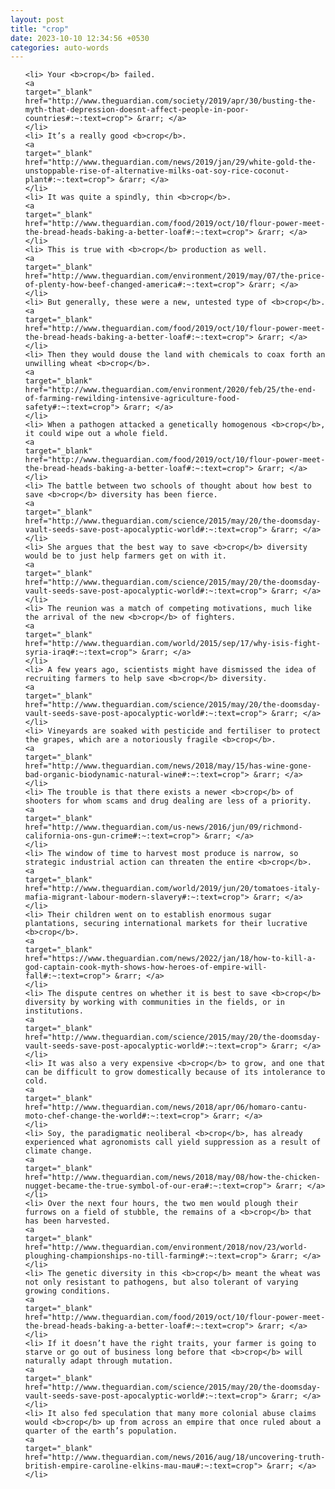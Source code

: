 ```yaml
---
layout: post
title: "crop"
date: 2023-10-10 12:34:56 +0530
categories: auto-words
---
```

<ol>

    <li> Your <b>crop</b> failed.
    <a 
    target="_blank" 
    href="http://www.theguardian.com/society/2019/apr/30/busting-the-myth-that-depression-doesnt-affect-people-in-poor-countries#:~:text=crop"> &rarr; </a>
    </li>
    <li> It’s a really good <b>crop</b>.
    <a 
    target="_blank" 
    href="http://www.theguardian.com/news/2019/jan/29/white-gold-the-unstoppable-rise-of-alternative-milks-oat-soy-rice-coconut-plant#:~:text=crop"> &rarr; </a>
    </li>
    <li> It was quite a spindly, thin <b>crop</b>.
    <a 
    target="_blank" 
    href="http://www.theguardian.com/food/2019/oct/10/flour-power-meet-the-bread-heads-baking-a-better-loaf#:~:text=crop"> &rarr; </a>
    </li>
    <li> This is true with <b>crop</b> production as well.
    <a 
    target="_blank" 
    href="http://www.theguardian.com/environment/2019/may/07/the-price-of-plenty-how-beef-changed-america#:~:text=crop"> &rarr; </a>
    </li>
    <li> But generally, these were a new, untested type of <b>crop</b>.
    <a 
    target="_blank" 
    href="http://www.theguardian.com/food/2019/oct/10/flour-power-meet-the-bread-heads-baking-a-better-loaf#:~:text=crop"> &rarr; </a>
    </li>
    <li> Then they would douse the land with chemicals to coax forth an unwilling wheat <b>crop</b>.
    <a 
    target="_blank" 
    href="http://www.theguardian.com/environment/2020/feb/25/the-end-of-farming-rewilding-intensive-agriculture-food-safety#:~:text=crop"> &rarr; </a>
    </li>
    <li> When a pathogen attacked a genetically homogenous <b>crop</b>, it could wipe out a whole field.
    <a 
    target="_blank" 
    href="http://www.theguardian.com/food/2019/oct/10/flour-power-meet-the-bread-heads-baking-a-better-loaf#:~:text=crop"> &rarr; </a>
    </li>
    <li> The battle between two schools of thought about how best to save <b>crop</b> diversity has been fierce.
    <a 
    target="_blank" 
    href="http://www.theguardian.com/science/2015/may/20/the-doomsday-vault-seeds-save-post-apocalyptic-world#:~:text=crop"> &rarr; </a>
    </li>
    <li> She argues that the best way to save <b>crop</b> diversity would be to just help farmers get on with it.
    <a 
    target="_blank" 
    href="http://www.theguardian.com/science/2015/may/20/the-doomsday-vault-seeds-save-post-apocalyptic-world#:~:text=crop"> &rarr; </a>
    </li>
    <li> The reunion was a match of competing motivations, much like the arrival of the new <b>crop</b> of fighters.
    <a 
    target="_blank" 
    href="http://www.theguardian.com/world/2015/sep/17/why-isis-fight-syria-iraq#:~:text=crop"> &rarr; </a>
    </li>
    <li> A few years ago, scientists might have dismissed the idea of recruiting farmers to help save <b>crop</b> diversity.
    <a 
    target="_blank" 
    href="http://www.theguardian.com/science/2015/may/20/the-doomsday-vault-seeds-save-post-apocalyptic-world#:~:text=crop"> &rarr; </a>
    </li>
    <li> Vineyards are soaked with pesticide and fertiliser to protect the grapes, which are a notoriously fragile <b>crop</b>.
    <a 
    target="_blank" 
    href="http://www.theguardian.com/news/2018/may/15/has-wine-gone-bad-organic-biodynamic-natural-wine#:~:text=crop"> &rarr; </a>
    </li>
    <li> The trouble is that there exists a newer <b>crop</b> of shooters for whom scams and drug dealing are less of a priority.
    <a 
    target="_blank" 
    href="http://www.theguardian.com/us-news/2016/jun/09/richmond-california-ons-gun-crime#:~:text=crop"> &rarr; </a>
    </li>
    <li> The window of time to harvest most produce is narrow, so strategic industrial action can threaten the entire <b>crop</b>.
    <a 
    target="_blank" 
    href="http://www.theguardian.com/world/2019/jun/20/tomatoes-italy-mafia-migrant-labour-modern-slavery#:~:text=crop"> &rarr; </a>
    </li>
    <li> Their children went on to establish enormous sugar plantations, securing international markets for their lucrative <b>crop</b>.
    <a 
    target="_blank" 
    href="https://www.theguardian.com/news/2022/jan/18/how-to-kill-a-god-captain-cook-myth-shows-how-heroes-of-empire-will-fall#:~:text=crop"> &rarr; </a>
    </li>
    <li> The dispute centres on whether it is best to save <b>crop</b> diversity by working with communities in the fields, or in institutions.
    <a 
    target="_blank" 
    href="http://www.theguardian.com/science/2015/may/20/the-doomsday-vault-seeds-save-post-apocalyptic-world#:~:text=crop"> &rarr; </a>
    </li>
    <li> It was also a very expensive <b>crop</b> to grow, and one that can be difficult to grow domestically because of its intolerance to cold.
    <a 
    target="_blank" 
    href="http://www.theguardian.com/news/2018/apr/06/homaro-cantu-moto-chef-change-the-world#:~:text=crop"> &rarr; </a>
    </li>
    <li> Soy, the paradigmatic neoliberal <b>crop</b>, has already experienced what agronomists call yield suppression as a result of climate change.
    <a 
    target="_blank" 
    href="http://www.theguardian.com/news/2018/may/08/how-the-chicken-nugget-became-the-true-symbol-of-our-era#:~:text=crop"> &rarr; </a>
    </li>
    <li> Over the next four hours, the two men would plough their furrows on a field of stubble, the remains of a <b>crop</b> that has been harvested.
    <a 
    target="_blank" 
    href="http://www.theguardian.com/environment/2018/nov/23/world-ploughing-championships-no-till-farming#:~:text=crop"> &rarr; </a>
    </li>
    <li> The genetic diversity in this <b>crop</b> meant the wheat was not only resistant to pathogens, but also tolerant of varying growing conditions.
    <a 
    target="_blank" 
    href="http://www.theguardian.com/food/2019/oct/10/flour-power-meet-the-bread-heads-baking-a-better-loaf#:~:text=crop"> &rarr; </a>
    </li>
    <li> If it doesn’t have the right traits, your farmer is going to starve or go out of business long before that <b>crop</b> will naturally adapt through mutation.
    <a 
    target="_blank" 
    href="http://www.theguardian.com/science/2015/may/20/the-doomsday-vault-seeds-save-post-apocalyptic-world#:~:text=crop"> &rarr; </a>
    </li>
    <li> It also fed speculation that many more colonial abuse claims would <b>crop</b> up from across an empire that once ruled about a quarter of the earth’s population.
    <a 
    target="_blank" 
    href="http://www.theguardian.com/news/2016/aug/18/uncovering-truth-british-empire-caroline-elkins-mau-mau#:~:text=crop"> &rarr; </a>
    </li>